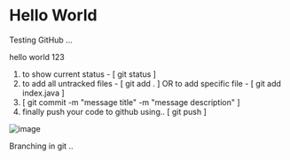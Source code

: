 # Hello World
Testing GitHub ...

hello world 123

1. to show current status - [ git status ]
2. to add all untracked files - [ git add . ] OR to add specific file - [ git add index.java ]
3. [ git commit -m "message title" -m "message description" ]
4. finally push your code to github using.. [ git push ]

![image](https://user-images.githubusercontent.com/104342468/165063123-edd3ea8f-385f-4b79-909e-077d519d1b0f.png)

Branching in git ..